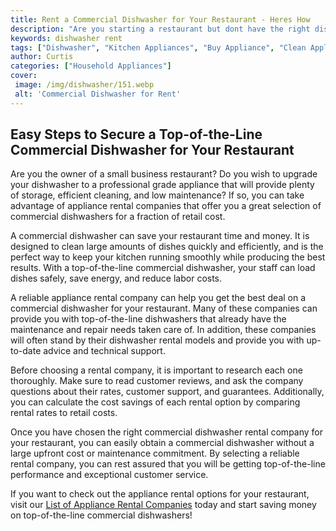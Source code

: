 ```yaml
---
title: Rent a Commercial Dishwasher for Your Restaurant - Heres How
description: "Are you starting a restaurant but dont have the right dishwashing equipment Find out how to rent a commercial dishwasher for your restaurant and make sure every meal is prepared with impeccable hygiene"
keywords: dishwasher rent
tags: ["Dishwasher", "Kitchen Appliances", "Buy Appliance", "Clean Appliance"]
author: Curtis
categories: ["Household Appliances"]
cover: 
 image: /img/dishwasher/151.webp
 alt: 'Commercial Dishwasher for Rent'
---
```

## Easy Steps to Secure a Top-of-the-Line Commercial Dishwasher for Your Restaurant
Are you the owner of a small business restaurant? Do you wish to upgrade your dishwasher to a professional grade appliance that will provide plenty of storage, efficient cleaning, and low maintenance? If so, you can take advantage of appliance rental companies that offer you a great selection of commercial dishwashers for a fraction of retail cost.

A commercial dishwasher can save your restaurant time and money. It is designed to clean large amounts of dishes quickly and efficiently, and is the perfect way to keep your kitchen running smoothly while producing the best results. With a top-of-the-line commercial dishwasher, your staff can load dishes safely, save energy, and reduce labor costs.

A reliable appliance rental company can help you get the best deal on a commercial dishwasher for your restaurant. Many of these companies can provide you with top-of-the-line dishwashers that already have the maintenance and repair needs taken care of. In addition, these companies will often stand by their dishwasher rental models and provide you with up-to-date advice and technical support.

Before choosing a rental company, it is important to research each one thoroughly. Make sure to read customer reviews, and ask the company questions about their rates, customer support, and guarantees. Additionally, you can calculate the cost savings of each rental option by comparing rental rates to retail costs. 

Once you have chosen the right commercial dishwasher rental company for your restaurant, you can easily obtain a commercial dishwasher without a large upfront cost or maintenance commitment. By selecting a reliable rental company, you can rest assured that you will be getting top-of-the-line performance and exceptional customer service.

If you want to check out the appliance rental options for your restaurant, visit our [List of Appliance Rental Companies](./pages/appliance-rental) today and start saving money on top-of-the-line commercial dishwashers!
